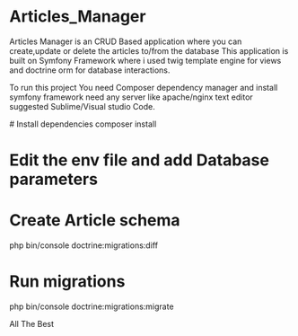 <h1> Articles_Manager </h1>

<p>Articles Manager is an CRUD Based application where you can create,update or delete the articles to/from the database
This application is built on Symfony Framework where i used twig template engine for views and doctrine orm for database interactions.</p>
<p>
To run this project
You need Composer dependency manager and install symfony framework need any server like apache/nginx 
text editor suggested Sublime/Visual studio Code.
</p>
# Install dependencies
composer install

# Edit the env file and add Database parameters

# Create Article schema
php bin/console doctrine:migrations:diff

# Run migrations
php bin/console doctrine:migrations:migrate

All The Best
